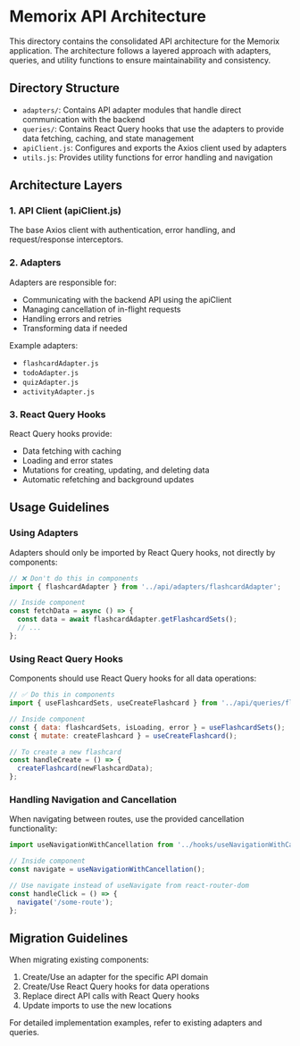 # Memorix API Architecture

This directory contains the consolidated API architecture for the Memorix application. The architecture follows a layered approach with adapters, queries, and utility functions to ensure maintainability and consistency.

## Directory Structure

- `adapters/`: Contains API adapter modules that handle direct communication with the backend
- `queries/`: Contains React Query hooks that use the adapters to provide data fetching, caching, and state management
- `apiClient.js`: Configures and exports the Axios client used by adapters
- `utils.js`: Provides utility functions for error handling and navigation

## Architecture Layers

### 1. API Client (apiClient.js)

The base Axios client with authentication, error handling, and request/response interceptors.

### 2. Adapters

Adapters are responsible for:
- Communicating with the backend API using the apiClient
- Managing cancellation of in-flight requests
- Handling errors and retries
- Transforming data if needed

Example adapters:
- `flashcardAdapter.js`
- `todoAdapter.js`
- `quizAdapter.js`
- `activityAdapter.js`

### 3. React Query Hooks

React Query hooks provide:
- Data fetching with caching
- Loading and error states
- Mutations for creating, updating, and deleting data
- Automatic refetching and background updates

## Usage Guidelines

### Using Adapters

Adapters should only be imported by React Query hooks, not directly by components:

```javascript
// ❌ Don't do this in components
import { flashcardAdapter } from '../api/adapters/flashcardAdapter';

// Inside component
const fetchData = async () => {
  const data = await flashcardAdapter.getFlashcardSets();
  // ...
};
```

### Using React Query Hooks

Components should use React Query hooks for all data operations:

```javascript
// ✅ Do this in components
import { useFlashcardSets, useCreateFlashcard } from '../api/queries/flashcards';

// Inside component
const { data: flashcardSets, isLoading, error } = useFlashcardSets();
const { mutate: createFlashcard } = useCreateFlashcard();

// To create a new flashcard
const handleCreate = () => {
  createFlashcard(newFlashcardData);
};
```

### Handling Navigation and Cancellation

When navigating between routes, use the provided cancellation functionality:

```javascript
import useNavigationWithCancellation from '../hooks/useNavigationWithCancellation';

// Inside component
const navigate = useNavigationWithCancellation();

// Use navigate instead of useNavigate from react-router-dom
const handleClick = () => {
  navigate('/some-route');
};
```

## Migration Guidelines

When migrating existing components:

1. Create/Use an adapter for the specific API domain
2. Create/Use React Query hooks for data operations
3. Replace direct API calls with React Query hooks
4. Update imports to use the new locations

For detailed implementation examples, refer to existing adapters and queries. 